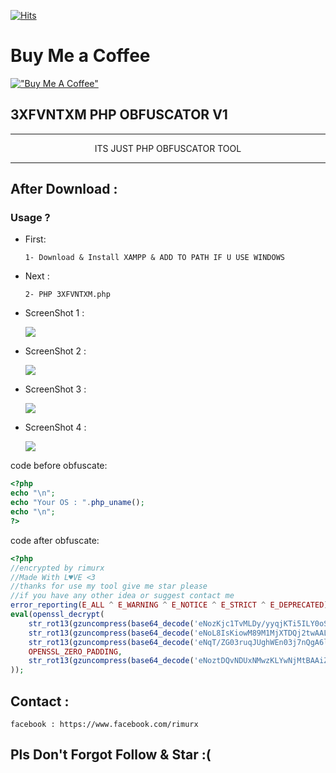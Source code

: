 [![Hits](https://hits.sh/github.com/rimurx/3XFVNTXM.svg?label=Visitors)](https://hits.sh/github.com/rimurx/3XFVNTXM/)

Buy Me a Coffee
===============

[!["Buy Me A Coffee"](https://www.buymeacoffee.com/assets/img/custom_images/orange_img.png)](https://www.buymeacoffee.com/rimurx)

## 3XFVNTXM PHP OBFUSCATOR V1




---

<p align=center>ITS JUST PHP OBFUSCATOR TOOL</a></p>

---
After Download : 
------
         

### Usage ?

 - First:
   
       1- Download & Install XAMPP & ADD TO PATH IF U USE WINDOWS
       
 - Next :
       
       2- PHP 3XFVNTXM.php
              
 - ScreenShot 1 :
 
   <img src="https://img001.prntscr.com/file/img001/DJ2Iuy6lRqKCLwxNWmr5yg.png" >
   
 - ScreenShot 2 :
 
   <img src="https://img001.prntscr.com/file/img001/UxkcJwTPSGy3zlQSORwMUA.png" >
   
 - ScreenShot 3 :
 
   <img src="https://img001.prntscr.com/file/img001/X2X3CVo3SSSdl54MJBPiIA.png" >
   
 - ScreenShot 4 :
 
   <img src="https://img001.prntscr.com/file/img001/9rFpuiLqRBmd6gFHLkWLhA.png" >
      
code before obfuscate:
```php
<?php
echo "\n";
echo "Your OS : ".php_uname();
echo "\n";
?>
```

code after obfuscate:

```php
<?php
//encrypted by rimurx
//Made With L♥VE <3
//thanks for use my tool give me star please
//if you have any other idea or suggest contact me
error_reporting(E_ALL ^ E_WARNING ^ E_NOTICE ^ E_STRICT ^ E_DEPRECATED);//u can remove this line it's just to disable errors reporting
eval(openssl_decrypt(
	str_rot13(gzuncompress(base64_decode('eNozKjc1TvMLDy/yyqjKTi5ILY0oSs4NdzJOigowsXAyrMzVz3Iq8gsxzNM2LYnIcszILTdMLcx2KiqvcM4synPPSy72KC5KLDQrL/YscUqPTDW3KHBzS4w09Uwy8AcA0yggBQ=='))),
	str_rot13(gzuncompress(base64_decode('eNoL8IsKiowM89M1MjXTDQj2twAALT4Ewg=='))),
	str_rot13(gzuncompress(base64_decode('eNqT/ZG03ruqJUghWEn03j7nQgA6lga8'))),
	OPENSSL_ZERO_PADDING,
	str_rot13(gzuncompress(base64_decode('eNoztDQvNDUxNMwzKLYwNjMtBAAiZAQ2')))
));
```

## Contact :

```
facebook : https://www.facebook.com/rimurx
```

## Pls Don't Forgot Follow & Star :(
